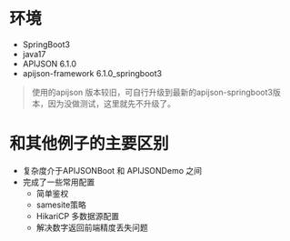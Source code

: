 # 环境

- SpringBoot3
- java17
- APIJSON 6.1.0
- apijson-framework 6.1.0_springboot3
  
> 使用的apijson 版本较旧，可自行升级到最新的apijson-springboot3版本，因为没做测试，这里就先不升级了。

# 和其他例子的主要区别

- 复杂度介于APIJSONBoot 和 APIJSONDemo 之间
- 完成了一些常用配置
  - 简单鉴权
  - samesite策略
  - HikariCP 多数据源配置
  - 解决数字返回前端精度丢失问题